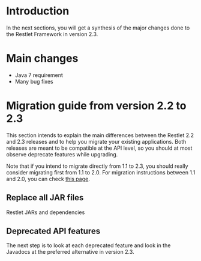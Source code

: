 # Introduction

In the next sections, you will get a synthesis of the major changes done
to the Restlet Framework in version 2.3.

# Main changes

 - Java 7 requirement
 - Many bug fixes

# Migration guide from version 2.2 to 2.3

This section intends to explain the main differences between the Restlet
2.2 and 2.3 releases and to help you migrate your existing applications.
Both releases are meant to be compatible at the API level, so you should
at most observe deprecate features while upgrading.

Note that if you intend to migrate directly from 1.1 to 2.3, you should
really consider migrating first from 1.1 to 2.0. For migration instructions between 1.1 and 2.0,
you can check [this page](technical-resources/restlet-framework/guide/2.3/introduction/whats-new/2.0/migration "Migration guide from version 1.1 to 2.0").

## Replace all JAR files

Restlet JARs and dependencies

## Deprecated API features

The next step is to look at each deprecated feature and look in the
Javadocs at the preferred alternative in version 2.3.
